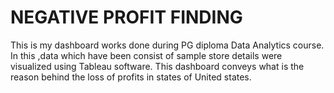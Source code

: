# NEGATIVE PROFIT FINDING
This is my dashboard works done during PG diploma Data Analytics course. In this ,data which have been consist of sample store details were visualized using Tableau software. 
This dashboard conveys what is the reason behind the loss of profits in states of United states.
